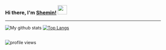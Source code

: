 
### Hi there, I'm [Shemin!](https://sheminanto.github.io)   <img src="https://raw.githubusercontent.com/iampavangandhi/iampavangandhi/master/gifs/Hi.gif" width="30px">

 

<hr>

![My github stats](https://github-readme-stats.vercel.app/api?username=sheminanto&show_icons=true&theme=tokyonight&count_private=true&include_all_commits=true)
[![Top Langs](https://github-readme-stats.vercel.app/api/top-langs/?username=sheminanto&layout=compact&theme=tokyonight)](https://github.com/sheminanto)

<br>
<img src="https://gpvc.arturio.dev/sheminanto" alt="profile views"> 



